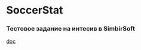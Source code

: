 # SoccerStat

### Тестовое задание на интесив в SimbirSoft

[doc](https://docs.google.com/document/d/1wW8Azr8qbnU2r20a6n0rVR8CyvVgf3aZ/edit#)
